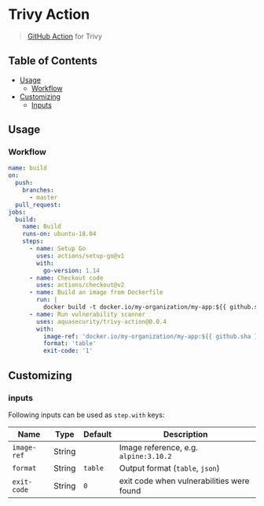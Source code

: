 # Trivy Action

> [GitHub Action](https://github.com/features/actions) for Trivy

## Table of Contents

- [Usage](#usage)
  - [Workflow](#workflow)
- [Customizing](#customizing)
  - [Inputs](#inputs)

## Usage

### Workflow

```yaml
name: build
on:
  push:
    branches:
      - master
  pull_request:
jobs:
  build:
    name: Build
    runs-on: ubuntu-18.04
    steps:
      - name: Setup Go
        uses: actions/setup-go@v1
        with:
          go-version: 1.14
      - name: Checkout code
        uses: actions/checkout@v2
      - name: Build an image from Dockerfile
        run: |
          docker build -t docker.io/my-organization/my-app:${{ github.sha }}
      - name: Run vulnerability scanner
        uses: aquasecurity/trivy-action@0.0.4
        with:
          image-ref: 'docker.io/my-organization/my-app:${{ github.sha }}'
          format: 'table'
          exit-code: '1'
```

## Customizing

### inputs

Following inputs can be used as `step.with` keys:

| Name        | Type   | Default | Description                               |
|-------------|--------|---------|-------------------------------------------|
| `image-ref` | String |         | Image reference, e.g. `alpine:3.10.2`     |
| `format`    | String | `table` | Output format (`table`, `json`)           |
| `exit-code` | String | `0`     | exit code when vulnerabilities were found |
